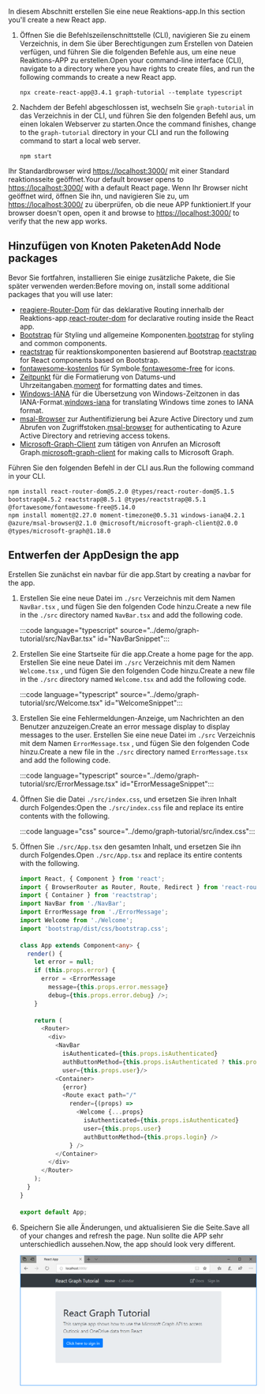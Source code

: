 <!-- markdownlint-disable MD002 MD041 -->

<span data-ttu-id="31a9d-101">In diesem Abschnitt erstellen Sie eine neue Reaktions-app.</span><span class="sxs-lookup"><span data-stu-id="31a9d-101">In this section you'll create a new React app.</span></span>

1. <span data-ttu-id="31a9d-102">Öffnen Sie die Befehlszeilenschnittstelle (CLI), navigieren Sie zu einem Verzeichnis, in dem Sie über Berechtigungen zum Erstellen von Dateien verfügen, und führen Sie die folgenden Befehle aus, um eine neue Reaktions-APP zu erstellen.</span><span class="sxs-lookup"><span data-stu-id="31a9d-102">Open your command-line interface (CLI), navigate to a directory where you have rights to create files, and run the following commands to create a new React app.</span></span>

    ```Shell
    npx create-react-app@3.4.1 graph-tutorial --template typescript
    ```

1. <span data-ttu-id="31a9d-103">Nachdem der Befehl abgeschlossen ist, wechseln Sie `graph-tutorial` in das Verzeichnis in der CLI, und führen Sie den folgenden Befehl aus, um einen lokalen Webserver zu starten.</span><span class="sxs-lookup"><span data-stu-id="31a9d-103">Once the command finishes, change to the `graph-tutorial` directory in your CLI and run the following command to start a local web server.</span></span>

    ```Shell
    npm start
    ```

<span data-ttu-id="31a9d-104">Ihr Standardbrowser wird [https://localhost:3000/](https://localhost:3000) mit einer Standard reaktionsseite geöffnet.</span><span class="sxs-lookup"><span data-stu-id="31a9d-104">Your default browser opens to [https://localhost:3000/](https://localhost:3000) with a default React page.</span></span> <span data-ttu-id="31a9d-105">Wenn Ihr Browser nicht geöffnet wird, öffnen Sie ihn, und navigieren Sie zu, um [https://localhost:3000/](https://localhost:3000) zu überprüfen, ob die neue APP funktioniert.</span><span class="sxs-lookup"><span data-stu-id="31a9d-105">If your browser doesn't open, open it and browse to [https://localhost:3000/](https://localhost:3000) to verify that the new app works.</span></span>

## <a name="add-node-packages"></a><span data-ttu-id="31a9d-106">Hinzufügen von Knoten Paketen</span><span class="sxs-lookup"><span data-stu-id="31a9d-106">Add Node packages</span></span>

<span data-ttu-id="31a9d-107">Bevor Sie fortfahren, installieren Sie einige zusätzliche Pakete, die Sie später verwenden werden:</span><span class="sxs-lookup"><span data-stu-id="31a9d-107">Before moving on, install some additional packages that you will use later:</span></span>

- <span data-ttu-id="31a9d-108">[reagiere-Router-Dom](https://github.com/ReactTraining/react-router) für das deklarative Routing innerhalb der Reaktions-app.</span><span class="sxs-lookup"><span data-stu-id="31a9d-108">[react-router-dom](https://github.com/ReactTraining/react-router) for declarative routing inside the React app.</span></span>
- <span data-ttu-id="31a9d-109">[Bootstrap](https://github.com/twbs/bootstrap) für Styling und allgemeine Komponenten.</span><span class="sxs-lookup"><span data-stu-id="31a9d-109">[bootstrap](https://github.com/twbs/bootstrap) for styling and common components.</span></span>
- <span data-ttu-id="31a9d-110">[reactstrap](https://github.com/reactstrap/reactstrap) für reaktionskomponenten basierend auf Bootstrap.</span><span class="sxs-lookup"><span data-stu-id="31a9d-110">[reactstrap](https://github.com/reactstrap/reactstrap) for React components based on Bootstrap.</span></span>
- <span data-ttu-id="31a9d-111">[fontawesome-kostenlos](https://github.com/FortAwesome/Font-Awesome) für Symbole.</span><span class="sxs-lookup"><span data-stu-id="31a9d-111">[fontawesome-free](https://github.com/FortAwesome/Font-Awesome) for icons.</span></span>
- <span data-ttu-id="31a9d-112">[Zeitpunkt](https://github.com/moment/moment) für die Formatierung von Datums-und Uhrzeitangaben.</span><span class="sxs-lookup"><span data-stu-id="31a9d-112">[moment](https://github.com/moment/moment) for formatting dates and times.</span></span>
- <span data-ttu-id="31a9d-113">[Windows-IANA](https://github.com/rubenillodo/windows-iana) für die Übersetzung von Windows-Zeitzonen in das IANA-Format.</span><span class="sxs-lookup"><span data-stu-id="31a9d-113">[windows-iana](https://github.com/rubenillodo/windows-iana) for translating Windows time zones to IANA format.</span></span>
- <span data-ttu-id="31a9d-114">[msal-Browser](https://github.com/AzureAD/microsoft-authentication-library-for-js/tree/dev/lib/msal-browser) zur Authentifizierung bei Azure Active Directory und zum Abrufen von Zugriffstoken.</span><span class="sxs-lookup"><span data-stu-id="31a9d-114">[msal-browser](https://github.com/AzureAD/microsoft-authentication-library-for-js/tree/dev/lib/msal-browser) for authenticating to Azure Active Directory and retrieving access tokens.</span></span>
- <span data-ttu-id="31a9d-115">[Microsoft-Graph-Client](https://github.com/microsoftgraph/msgraph-sdk-javascript) zum tätigen von Anrufen an Microsoft Graph.</span><span class="sxs-lookup"><span data-stu-id="31a9d-115">[microsoft-graph-client](https://github.com/microsoftgraph/msgraph-sdk-javascript) for making calls to Microsoft Graph.</span></span>

<span data-ttu-id="31a9d-116">Führen Sie den folgenden Befehl in der CLI aus.</span><span class="sxs-lookup"><span data-stu-id="31a9d-116">Run the following command in your CLI.</span></span>

```Shell
npm install react-router-dom@5.2.0 @types/react-router-dom@5.1.5 bootstrap@4.5.2 reactstrap@8.5.1 @types/reactstrap@8.5.1 @fortawesome/fontawesome-free@5.14.0
npm install moment@2.27.0 moment-timezone@0.5.31 windows-iana@4.2.1 @azure/msal-browser@2.1.0 @microsoft/microsoft-graph-client@2.0.0 @types/microsoft-graph@1.18.0
```

## <a name="design-the-app"></a><span data-ttu-id="31a9d-117">Entwerfen der App</span><span class="sxs-lookup"><span data-stu-id="31a9d-117">Design the app</span></span>

<span data-ttu-id="31a9d-118">Erstellen Sie zunächst ein navbar für die app.</span><span class="sxs-lookup"><span data-stu-id="31a9d-118">Start by creating a navbar for the app.</span></span>

1. <span data-ttu-id="31a9d-119">Erstellen Sie eine neue Datei im `./src` Verzeichnis mit dem Namen `NavBar.tsx` , und fügen Sie den folgenden Code hinzu.</span><span class="sxs-lookup"><span data-stu-id="31a9d-119">Create a new file in the `./src` directory named `NavBar.tsx` and add the following code.</span></span>

    :::code language="typescript" source="../demo/graph-tutorial/src/NavBar.tsx" id="NavBarSnippet":::

1. <span data-ttu-id="31a9d-120">Erstellen Sie eine Startseite für die app.</span><span class="sxs-lookup"><span data-stu-id="31a9d-120">Create a home page for the app.</span></span> <span data-ttu-id="31a9d-121">Erstellen Sie eine neue Datei im `./src` Verzeichnis mit dem Namen `Welcome.tsx` , und fügen Sie den folgenden Code hinzu.</span><span class="sxs-lookup"><span data-stu-id="31a9d-121">Create a new file in the `./src` directory named `Welcome.tsx` and add the following code.</span></span>

    :::code language="typescript" source="../demo/graph-tutorial/src/Welcome.tsx" id="WelcomeSnippet":::

1. <span data-ttu-id="31a9d-122">Erstellen Sie eine Fehlermeldungen-Anzeige, um Nachrichten an den Benutzer anzuzeigen.</span><span class="sxs-lookup"><span data-stu-id="31a9d-122">Create an error message display to display messages to the user.</span></span> <span data-ttu-id="31a9d-123">Erstellen Sie eine neue Datei im `./src` Verzeichnis mit dem Namen `ErrorMessage.tsx` , und fügen Sie den folgenden Code hinzu.</span><span class="sxs-lookup"><span data-stu-id="31a9d-123">Create a new file in the `./src` directory named `ErrorMessage.tsx` and add the following code.</span></span>

    :::code language="typescript" source="../demo/graph-tutorial/src/ErrorMessage.tsx" id="ErrorMessageSnippet":::

1. <span data-ttu-id="31a9d-124">Öffnen Sie die Datei `./src/index.css`, und ersetzen Sie ihren Inhalt durch Folgendes:</span><span class="sxs-lookup"><span data-stu-id="31a9d-124">Open the `./src/index.css` file and replace its entire contents with the following.</span></span>

    :::code language="css" source="../demo/graph-tutorial/src/index.css":::

1. <span data-ttu-id="31a9d-125">Öffnen Sie `./src/App.tsx` den gesamten Inhalt, und ersetzen Sie ihn durch Folgendes.</span><span class="sxs-lookup"><span data-stu-id="31a9d-125">Open `./src/App.tsx` and replace its entire contents with the following.</span></span>

    ```typescript
    import React, { Component } from 'react';
    import { BrowserRouter as Router, Route, Redirect } from 'react-router-dom';
    import { Container } from 'reactstrap';
    import NavBar from './NavBar';
    import ErrorMessage from './ErrorMessage';
    import Welcome from './Welcome';
    import 'bootstrap/dist/css/bootstrap.css';

    class App extends Component<any> {
      render() {
        let error = null;
        if (this.props.error) {
          error = <ErrorMessage
            message={this.props.error.message}
            debug={this.props.error.debug} />;
        }

        return (
          <Router>
            <div>
              <NavBar
                isAuthenticated={this.props.isAuthenticated}
                authButtonMethod={this.props.isAuthenticated ? this.props.logout : this.props.login}
                user={this.props.user}/>
              <Container>
                {error}
                <Route exact path="/"
                  render={(props) =>
                    <Welcome {...props}
                      isAuthenticated={this.props.isAuthenticated}
                      user={this.props.user}
                      authButtonMethod={this.props.login} />
                  } />
              </Container>
            </div>
          </Router>
        );
      }
    }

    export default App;
    ```

1. <span data-ttu-id="31a9d-126">Speichern Sie alle Änderungen, und aktualisieren Sie die Seite.</span><span class="sxs-lookup"><span data-stu-id="31a9d-126">Save all of your changes and refresh the page.</span></span> <span data-ttu-id="31a9d-127">Nun sollte die APP sehr unterschiedlich aussehen.</span><span class="sxs-lookup"><span data-stu-id="31a9d-127">Now, the app should look very different.</span></span>

    ![Screenshot der neu gestalteten Homepage](images/create-app-01.png)

